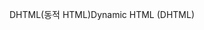 <span data-ttu-id="8769c-101">DHTML(동적 HTML)</span><span class="sxs-lookup"><span data-stu-id="8769c-101">Dynamic HTML (DHTML)</span></span>